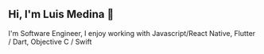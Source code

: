 ## Hi, I'm Luis Medina 📱
I'm Software Engineer, I enjoy working with Javascript/React Native, Flutter / Dart, Objective C / Swift


